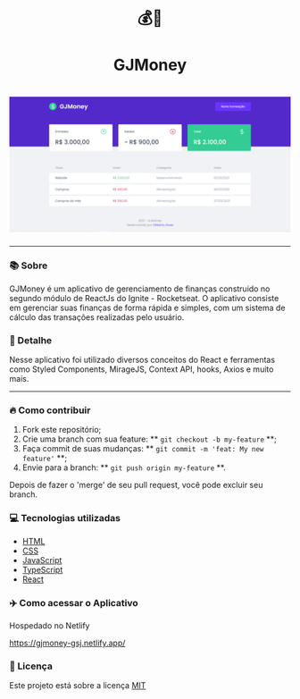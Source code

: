 <h1 align="center">💰📜</h1>
<h1 align="center">GJMoney</h1>
<h1 align="center"><img src="./src/assets/GJMoney-home.PNG"></h1>

<hr>

### 📚 Sobre

GJMoney é um aplicativo de gerenciamento de finanças construido no segundo módulo de ReactJs do Ignite - Rocketseat. O aplicativo consiste em gerenciar suas finanças de forma rápida e simples, com um sistema de cálculo das transações realizadas pelo usuário.

### 🎨 Detalhe

Nesse aplicativo foi utilizado diversos conceitos do React e ferramentas como Styled Components, MirageJS, Context API, hooks, Axios e muito mais.

<hr>

### 🔥 Como contribuir

1. Fork este repositório;
2. Crie uma branch com sua feature: ** `git checkout -b my-feature` **;
3. Faça commit de suas mudanças: ** `git commit -m 'feat: My new feature'` **;
4. Envie para a branch: ** `git push origin my-feature` **.

Depois de fazer o 'merge' de seu pull request, você pode excluir seu branch.

### 💻 Tecnologias utilizadas

- [HTML](https://www.w3schools.com/html/)
- [CSS](https://www.w3schools.com/css/)
- [JavaScript](https://www.w3schools.com/js/)
- [TypeScript](https://www.typescriptlang.org/)
- [React](https://pt-br.reactjs.org/)

### ✈️ Como acessar o Aplicativo 

Hospedado no Netlify

https://gjmoney-gsj.netlify.app/

### 📃 Licença

Este projeto está sobre a licença <a href="https://github.com/GilbertoASJ/GJMoney/blob/main/LICENSE">MIT</a>
